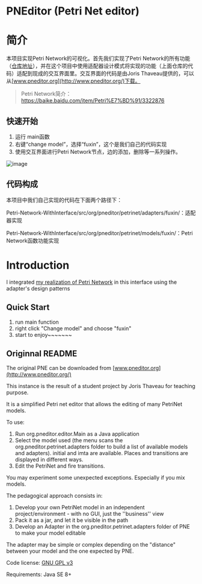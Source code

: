 PNEditor (Petri Net editor)
========

# 简介



本项目实现Petri Network的可视化。首先我们实现了Petri Network的所有功能（[仓库地址](https://github.com/Novmbrain/Reseau-de-Petri)），并在这个项目中使用适配器设计模式将实现的功能（上面仓库的代码）适配到现成的交互界面里。交互界面的代码是由Joris Thaveau提供的，可以从[www.pneditor.org](http://www.pneditor.org/)下载。

> Petri Network简介：https://baike.baidu.com/item/Petri%E7%BD%91/3322876

## 快速开始

1. 运行 main函数
2. 右键“change model”，选择“fuxin”，这个是我们自己的代码实现
3. 使用交互界面进行Petri Network节点，边的添加，删除等一系列操作。

![image](https://user-images.githubusercontent.com/40737660/149782633-92334d21-3528-4a68-9ae2-8fc86985cc01.png)


## 代码构成

本项目中我们自己实现的代码在下面两个路径下：

Petri-Network-WithInterface/src/org/pneditor/petrinet/adapters/fuxin/：适配器实现

Petri-Network-WithInterface/src/org/pneditor/petrinet/models/fuxin/：Petri Network函数功能实现

# Introduction



I integrated  [my realization of Petri Network](https://github.com/Novmbrain/Reseau-de-Petri)  in this interface using the adapter's design patterns

## Quick Start

1. run main function
2. right click "Change model" and choose "fuxin"
3. start to enjoy~~~~~~~

## Originnal README

The original PNE can be downloaded from [www.pneditor.org](http://www.pneditor.org/)

This instance is the result of a student project by Joris Thaveau for teaching purpose.

It is a simplified Petri net editor that allows the editing of many PetriNet models.

To use:

1. Run org.pneditor.editor.Main as a Java application
2. Select the model used (the menu scans the org.pneditor.petrinet.adapters folder to build a list of available models and adapters). initial and imta are available. Places and transitions are displayed in different ways.
3. Edit the PetriNet and fire transitions.

You may experiment some unexpected exceptions. Especially if you mix models.

The pedagogical approach consists in:

1. Develop your own PetriNet model in an independent project/environment - with no GUI, just the ''business'' view
2. Pack it as a jar, and let it be visible in the path
3. Develop an Adapter in the org.pneditor.petrinet.adapters folder of PNE to make your model editable

The adapter may be simple or complex depending on the "distance" between your model and the one expected by PNE.

Code license: [GNU GPL v3](http://www.gnu.org/licenses/gpl.html)

Requirements: Java SE 8+
